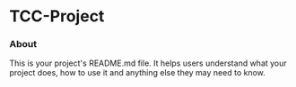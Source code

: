 TCC-Project
===========

### About

This is your project's README.md file. It helps users understand what your
project does, how to use it and anything else they may need to know.